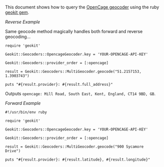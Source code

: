 This document shows how to query the
[OpenCage geocoder](https://opencagedata.com) using
the ruby [geokit gem](https://github.com/geokit/geokit).

_Reverse Example_

Same geocode method magically handles both forward and reverse geocoding...

    require 'geokit'

    Geokit::Geocoders::OpencageGeocoder.key = 'YOUR-OPENCAGE-API-KEY'

    Geokit::Geocoders::provider_order = [:opencage]

    result = Geokit::Geocoders::MultiGeocoder.geocode("51.2157153, 1.3903743")

    puts "#{result.provider}: #{result.full_address}"

Outputs `opencage: Mill Road, South East, Kent, England, CT14 9BD, GB`.

_Forward Example_

    #!/usr/bin/env ruby

    require 'geokit'

    Geokit::Geocoders::OpencageGeocoder.key = 'YOUR-OPENCAGE-API-KEY'

    Geokit::Geocoders::provider_order = [:opencage]

    result = Geokit::Geocoders::MultiGeocoder.geocode("900 Sycamore Drive")

    puts "#{result.provider}: #{result.latitude}, #{result.longitude}"

